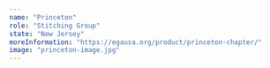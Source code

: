 ```yaml
---
name: "Princeton"
role: "Stitching Group"
state: "New Jersey"
moreInformation: "https://egausa.org/product/princeton-chapter/"
image: "princeton-image.jpg"
---
```


